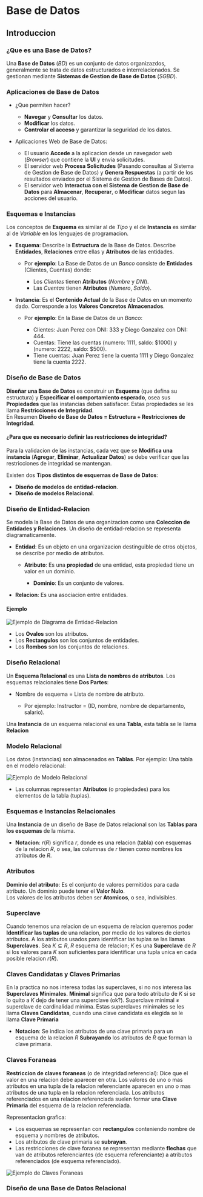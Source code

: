 # Base de Datos

## Introduccion

### ¿Que es una Base de Datos?

Una **Base de Datos** (*BD*) es un conjunto de datos organizazdos, generalmente se trata de datos estructurados e interrelacionados. Se gestionan mediante **Sistemas de Gestion de Base de Datos** (*SGBD*).

### Aplicaciones de Base de Datos

* ¿Que permiten hacer?

    - **Navegar** y **Consultar** los datos.
    - **Modificar** los datos.
    - **Controlar el acceso** y garantizar la seguridad de los datos.

* Aplicaciones Web de Base de Datos:

    - El usuario **Accede** a la aplicacion desde un navegador web (*Browser*) que contiene la **UI** y envia solicitudes.
    - El servidor web **Procesa Solicitudes** (Pasando consultas al Sistema de Gestion de Base de Datos) y **Genera Respuestas** (a partir de los resultados enviados por el Sistema de Gestion de Bases de Datos).
    - El servidor web **Interactua con el Sistema de Gestion de Base de Datos** para **Almacenar**, **Recuperar**, o **Modificar** datos segun las acciones del usuario.

### Esquemas e Instancias

Los conceptos de **Esquema** es similar al de *Tipo* y el de **Instancia** es similar al de *Variable* en los lenguajes de programacion.

* **Esquema**: Describe la **Estructura** de la Base de Datos. Describe **Entidades**, **Relaciones** entre ellas y **Atributos** de las entidades.

    - Por **ejemplo**: La Base de Datos de un *Banco* consiste de **Entidades** (Clientes, Cuentas) donde:
        
        * Los *Clientes* tienen **Atributos** (*Nombre* y *DNI*).
        * Las *Cuentas* tienen **Atributos** (*Numero*, *Saldo*).

* **Instancia**: Es el **Contenido Actual** de la Base de Datos en un momento dado. Corresponde a los **Valores Concretos Almacenados**.

    - Por **ejemplo**: En la Base de Datos de un *Banco*:

        * Clientes: Juan Perez con DNI: 333 y Diego Gonzalez con DNI: 444.
        * Cuentas: Tiene las cuentas (numero: 1111, saldo: $1000) y (numero: 2222, saldo: $500).
        * Tiene cuentas: Juan Perez tiene la cuenta 1111 y Diego Gonzalez tiene la cuenta 2222.

### Diseño de Base de Datos

**Diseñar una Base de Datos** es construir un **Esquema** (que defina su estructura) y **Especificar el comportamiento esperado**, osea sus **Propiedades** que las instancias deben satisfacer. Estas propiedades se les llama **Restricciones de Integridad**.
<br> En Resumen **Diseño de Base de Datos = Estructura + Restricciones de Integridad**.

#### ¿Para que es necesario definir las restricciones de integridad?

Para la validacion de las instancias, cada vez que se **Modifica una instancia** (**Agregar**, **Eliminar**, **Actualizar Datos**) se debe verificar que las restricciones de integridad se mantengan.

Existen dos **Tipos distintos de esquemas de Base de Datos**:

* **Diseño de modelos de entidad-relacion**.
* **Diseño de modelos Relacional**.

### Diseño de Entidad-Relacion

Se modela la Base de Datos de una organizacion como una **Coleccion de Entidades y Relaciones**. Un diseño de entidad-relacion se representa diagramaticamente.

* **Entidad**: Es un objeto en una organizacion destinguible de otros objetos, se describe por medio de atributos.

    - **Atributo**: Es una **propiedad** de una entidad, esta propiedad tiene un valor en un dominio.

        * **Dominio**: Es un conjunto de valores.

* **Relacion**: Es una asociacion entre entidades.

#### Ejemplo

![Ejemplo de Diagrama de Entidad-Relacion](../Base_de_Datos/Imagenes/Ejemplo_Diagrama_Entidad-Relacion.png)

* Los **Ovalos** son los atributos.
* Los **Rectangulos** son los conjuntos de entidades.
* Los **Rombos** son los conjuntos de relaciones.

### Diseño Relacional

Un **Esquema Relacional** es una **Lista de nombres de atributos**. Los esquemas relacionales tiene **Dos Partes**:

* Nombre de esquema = Lista de nombre de atributo.

    - Por ejemplo: Instructor = (ID, nombre, nombre de departamento, salario).

Una **Instancia** de un esquema relacional es una **Tabla**, esta tabla se le llama **Relacion**

### Modelo Relacional

Los datos (instancias) son almacenados en **Tablas**. Por ejemplo: Una tabla en el modelo relacional:

![Ejemplo de Modelo Relacional](../Base_de_Datos/Imagenes/Ejemplo_Modelo_Relacional.png)

* Las columnas representan **Atributos** (o propiedades) para los elementos de la tabla (tuplas).

### Esquemas e Instancias Relacionales

Una **Instancia** de un diseño de Base de Datos relacional son las **Tablas para los esquemas** de la misma.

* **Notacion**: $r(R)$ significa $r$, donde es una relacion (tabla) con esquemas de la relacion $R$, o sea, las columnas de $r$ tienen como nombres los atributos de $R$.

### Atributos

**Dominio del atributo**: Es el conjunto de valores permitidos para cada atributo. Un dominio puede tener el **Valor Nulo**.
<br> Los valores de los atributos deben ser **Atomicos**, o sea, indivisibles.

### Superclave

Cuando tenemos una relacion de un esquema de relacion queremos poder **Identificar las tuplas** de una relacion, por medio de los valores de ciertos atributos. A los atributos usados para identificar las tuplas se las llamas **Superclaves**. Sea $K⊆R$, $R$ esquema de relacion; $K$ es una **Superclave** de $R$ si los valores para $K$ son suficientes para identificar una tupla unica en cada posible relacion $r(R)$.

### Claves Candidatas y Claves Primarias

En la practica no nos interesa todas las superclaves, si no nos interesa las **Superclaves Minimales**. **Minimal** significa que para todo atributo de $K$ si se lo quito a $K$ dejo de tener una superclave (ok?). Superclave minimal ≠ superclave de cardinalidad minima. Estas superclaves minimales se les llama **Claves Candidatas**, cuando una clave candidata es elegida se le llama **Clave Primaria**

* **Notacion**: Se indica los atributos de una clave primaria para un esquema de la relacion $R$ **Subrayando** los atributos de $R$ que forman la clave primaria.

### Claves Foraneas

**Restriccion de claves foraneas** (o de integridad referencial): Dice que el valor en una relacion debe aparecer en otra. Los valores de uno o mas atributos en una tupla de la relacion referenciante aparecen en uno o mas atributos de una tupla en la relacion referenciada. Los atributos referenciados en una relacion referenciada suelen formar una **Clave Primaria** del esquema de la relacion referenciada.

Representacion grafica:

* Los esquemas se representan con **rectangulos** conteniendo nombre de esquema y nombres de atributos.
* Los atributos de clave primaria se **subrayan**.
* Las restricciones de clave foranea se representan mediante **flechas** que van de atributos referenciantes (de esquema referenciante) a atributos referenciados (de esquema referenciado).

![Ejemplo de Claves Foraneas](../Base_de_Datos/Imagenes/Ejemplo_Claves_Foraneas.png)

### Diseño de una Base de Datos Relacional